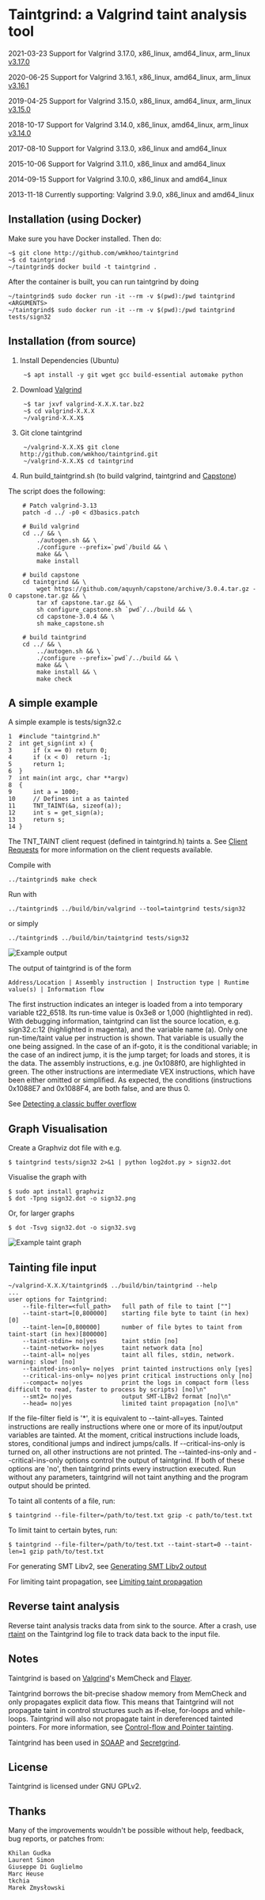 Taintgrind: a Valgrind taint analysis tool
==========================================

2021-03-23 Support for Valgrind 3.17.0, x86\_linux, amd64\_linux, arm\_linux [v3.17.0](https://github.com/wmkhoo/taintgrind/releases/tag/v3.17.0)

2020-06-25 Support for Valgrind 3.16.1, x86\_linux, amd64\_linux, arm\_linux [v3.16.1](https://github.com/wmkhoo/taintgrind/releases/tag/v3.16.1)

2019-04-25 Support for Valgrind 3.15.0, x86\_linux, amd64\_linux, arm\_linux [v3.15.0](https://github.com/wmkhoo/taintgrind/releases/tag/v3.15.0)

2018-10-17 Support for Valgrind 3.14.0, x86\_linux, amd64\_linux, arm\_linux [v3.14.0](https://github.com/wmkhoo/taintgrind/releases/tag/v3.14.0)

2017-08-10 Support for Valgrind 3.13.0, x86\_linux and amd64\_linux

2015-10-06 Support for Valgrind 3.11.0, x86\_linux and amd64\_linux

2014-09-15 Support for Valgrind 3.10.0, x86\_linux and amd64\_linux

2013-11-18 Currently supporting: Valgrind 3.9.0, x86\_linux and amd64\_linux


Installation (using Docker)
---------------------------

Make sure you have Docker installed. Then do:

	~$ git clone http://github.com/wmkhoo/taintgrind
	~$ cd taintgrind 
	~/taintgrind$ docker build -t taintgrind .

After the container is built, you can run taintgrind by doing

	~/taintgrind$ sudo docker run -it --rm -v $(pwd):/pwd taintgrind <ARGUMENTS>
	~/taintgrind$ sudo docker run -it --rm -v $(pwd):/pwd taintgrind tests/sign32


Installation (from source)
--------------------------

1. Install Dependencies (Ubuntu)


		~$ apt install -y git wget gcc build-essential automake python
		
2. Download [Valgrind](http://valgrind.org)


		~$ tar jxvf valgrind-X.X.X.tar.bz2
		~$ cd valgrind-X.X.X
		~/valgrind-X.X.X$ 

3. Git clone taintgrind


		~/valgrind-X.X.X$ git clone http://github.com/wmkhoo/taintgrind.git
		~/valgrind-X.X.X$ cd taintgrind 

4. Run build_taintgrind.sh (to build valgrind, taintgrind and [Capstone](http://github.com/aquynh/capstone))


The script does the following:


		# Patch valgrind-3.13
		patch -d ../ -p0 < d3basics.patch
		
		# Build valgrind
		cd ../ && \
		    ./autogen.sh && \
		    ./configure --prefix=`pwd`/build && \
		    make && \
		    make install
		
		# build capstone
		cd taintgrind && \
		    wget https://github.com/aquynh/capstone/archive/3.0.4.tar.gz -O capstone.tar.gz && \
		    tar xf capstone.tar.gz && \
		    sh configure_capstone.sh `pwd`/../build && \
		    cd capstone-3.0.4 && \
		    sh make_capstone.sh
		
		# build taintgrind
		cd ../ && \
		    ../autogen.sh && \
		    ./configure --prefix=`pwd`/../build && \
		    make && \
		    make install && \
		    make check


A simple example
----------------

A simple example is tests/sign32.c

	1  #include "taintgrind.h"
	2  int get_sign(int x) {
	3      if (x == 0) return 0;
	4      if (x < 0)  return -1;
	5      return 1;
	6  }
	7  int main(int argc, char **argv)
	8  {
	9      int a = 1000;
	10     // Defines int a as tainted
	11     TNT_TAINT(&a, sizeof(a));
	12     int s = get_sign(a);
	13     return s;
	14 }

The TNT_TAINT client request (defined in taintgrind.h) taints a.
See [Client Requests](https://github.com/wmkhoo/taintgrind/wiki/Client-requests) for more information on the client requests available.

Compile with

	../taintgrind$ make check

Run with

	../taintgrind$ ../build/bin/valgrind --tool=taintgrind tests/sign32

or simply

	../taintgrind$ ../build/bin/taintgrind tests/sign32

![Example output](../assets/sign32_cli.png?raw=true)


The output of taintgrind is of the form

	Address/Location | Assembly instruction | Instruction type | Runtime value(s) | Information flow

The first instruction indicates an integer is loaded from a into temporary variable t22\_6518. 
Its run-time value is 0x3e8 or 1,000 (hightlighted in red). 
With debugging information, taintgrind can list the source location, e.g. sign32.c:12 (highlighted in magenta), and the variable name (a).
Only one run-time/taint value per instruction is shown. That variable is usually the one being assigned. In the case of an if-goto, it is the conditional variable; in the case of an indirect jump, it is the jump target; for loads and stores, it is the data.
The assembly instructions, e.g. jne 0x1088f0, are highlighted in green.
The other instructions are intermediate VEX instructions, which have been either omitted or simplified.
As expected, the conditions (instructions 0x1088E7 and 0x1088F4, are both false, and are thus 0.
	
See [Detecting a classic buffer overflow](https://github.com/wmkhoo/taintgrind/wiki/Detecting-a-classic-buffer-overflow)


Graph Visualisation
-------------------

Create a Graphviz dot file with e.g.

	$ taintgrind tests/sign32 2>&1 | python log2dot.py > sign32.dot

Visualise the graph with

	$ sudo apt install graphviz
	$ dot -Tpng sign32.dot -o sign32.png
	
Or, for larger graphs

	$ dot -Tsvg sign32.dot -o sign32.svg
	
![Example taint graph](../assets/sign32_small.png?raw=true)



Tainting file input
-------------------

	~/valgrind-X.X.X/taintgrind$ ../build/bin/taintgrind --help
	...
	user options for Taintgrind:
	    --file-filter=<full_path>   full path of file to taint [""]
	    --taint-start=[0,800000]    starting file byte to taint (in hex) [0]
	    --taint-len=[0,800000]      number of file bytes to taint from taint-start (in hex)[800000]
	    --taint-stdin= no|yes       taint stdin [no]
	    --taint-network= no|yes     taint network data [no]
	    --taint-all= no|yes         taint all files, stdin, network. warning: slow! [no]
	    --tainted-ins-only= no|yes  print tainted instructions only [yes]
	    --critical-ins-only= no|yes print critical instructions only [no]
	    --compact= no|yes           print the logs in compact form (less difficult to read, faster to process by scripts) [no]\n"
	    --smt2= no|yes              output SMT-LIBv2 format [no]\n"
	    --head= no|yes              limited taint propagation [no]\n"

If the file-filter field is '\*', it is equivalent to --taint-all=yes.
Tainted instructions are really instructions where one or more of its input/output variables are tainted.
At the moment, critical instructions include loads, stores, conditional jumps and indirect jumps/calls. If --critical-ins-only is turned on, all other instructions are not printed.
The --tainted-ins-only and --critical-ins-only options control the output of taintgrind. If both of these options are 'no', then taintgrind prints every instruction executed. 
Run without any parameters, taintgrind will not taint anything and the program output should be printed.

To taint all contents of a file, run:

	$ taintgrind --file-filter=/path/to/test.txt gzip -c path/to/test.txt

To limit taint to certain bytes, run:

	$ taintgrind --file-filter=/path/to/test.txt --taint-start=0 --taint-len=1 gzip path/to/test.txt

For generating SMT Libv2, see [Generating SMT Libv2 output](https://github.com/wmkhoo/taintgrind/wiki/Generating-SMT-Libv2-output)

For limiting taint propagation, see [Limiting taint propagation](https://github.com/wmkhoo/taintgrind/wiki/Limiting-taint-propagation-with-head=yes)


Reverse taint analysis
----------------------
Reverse taint analysis tracks data from sink to the source. After a crash, use [rtaint](https://github.com/Cycura/rtaint) on the Taintgrind log file to track data back to the input file.


Notes
-----

Taintgrind is based on [Valgrind](http://valgrind.org)'s MemCheck and [Flayer](http://code.google.com/p/flayer/).

Taintgrind borrows the bit-precise shadow memory from MemCheck and only propagates explicit data flow. This means that Taintgrind will not propagate taint in control structures such as if-else, for-loops and while-loops. Taintgrind will also not propagate taint in dereferenced tainted pointers.
For more information, see [Control-flow and Pointer tainting](https://github.com/wmkhoo/taintgrind/wiki/Control-flow-and-Pointer-tainting).

Taintgrind has been used in [SOAAP](https://github.com/CTSRD-SOAAP/) and [Secretgrind](https://github.com/lmrs2/secretgrind).


License
-------

Taintgrind is licensed under GNU GPLv2.


Thanks
------
Many of the improvements wouldn't be possible without help, feedback, bug reports, or patches from:

```
Khilan Gudka
Laurent Simon
Giuseppe Di Guglielmo
Marc Heuse
tkchia
Marek Zmysłowski
```
